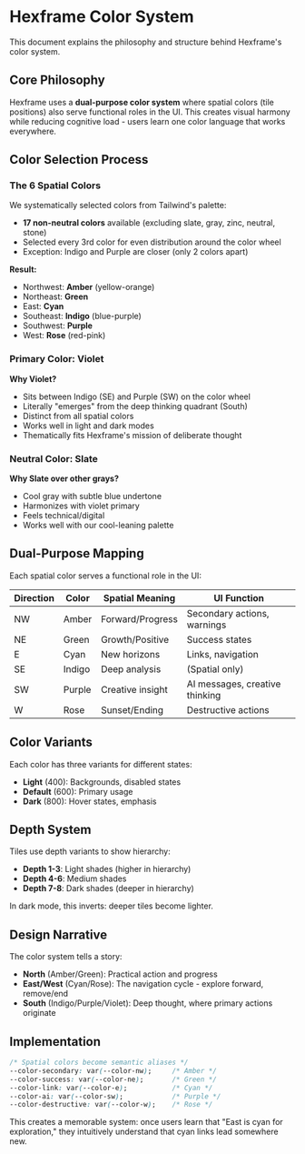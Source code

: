 # Hexframe Color System

This document explains the philosophy and structure behind Hexframe's color system.

## Core Philosophy

Hexframe uses a **dual-purpose color system** where spatial colors (tile positions) also serve functional roles in the UI. This creates visual harmony while reducing cognitive load - users learn one color language that works everywhere.

## Color Selection Process

### The 6 Spatial Colors

We systematically selected colors from Tailwind's palette:
- **17 non-neutral colors** available (excluding slate, gray, zinc, neutral, stone)
- Selected every 3rd color for even distribution around the color wheel
- Exception: Indigo and Purple are closer (only 2 colors apart)

**Result:**
- Northwest: **Amber** (yellow-orange)
- Northeast: **Green** 
- East: **Cyan**
- Southeast: **Indigo** (blue-purple)
- Southwest: **Purple**
- West: **Rose** (red-pink)

### Primary Color: Violet

**Why Violet?**
- Sits between Indigo (SE) and Purple (SW) on the color wheel
- Literally "emerges" from the deep thinking quadrant (South)
- Distinct from all spatial colors
- Works well in light and dark modes
- Thematically fits Hexframe's mission of deliberate thought

### Neutral Color: Slate

**Why Slate over other grays?**
- Cool gray with subtle blue undertone
- Harmonizes with violet primary
- Feels technical/digital
- Works well with our cool-leaning palette

## Dual-Purpose Mapping

Each spatial color serves a functional role in the UI:

| Direction | Color | Spatial Meaning | UI Function |
|-----------|-------|-----------------|-------------|
| NW | Amber | Forward/Progress | Secondary actions, warnings |
| NE | Green | Growth/Positive | Success states |
| E | Cyan | New horizons | Links, navigation |
| SE | Indigo | Deep analysis | (Spatial only) |
| SW | Purple | Creative insight | AI messages, creative thinking |
| W | Rose | Sunset/Ending | Destructive actions |

## Color Variants

Each color has three variants for different states:
- **Light** (400): Backgrounds, disabled states
- **Default** (600): Primary usage
- **Dark** (800): Hover states, emphasis

## Depth System

Tiles use depth variants to show hierarchy:
- **Depth 1-3**: Light shades (higher in hierarchy)
- **Depth 4-6**: Medium shades
- **Depth 7-8**: Dark shades (deeper in hierarchy)

In dark mode, this inverts: deeper tiles become lighter.

## Design Narrative

The color system tells a story:
- **North** (Amber/Green): Practical action and progress
- **East/West** (Cyan/Rose): The navigation cycle - explore forward, remove/end
- **South** (Indigo/Purple/Violet): Deep thought, where primary actions originate

## Implementation

```css
/* Spatial colors become semantic aliases */
--color-secondary: var(--color-nw);     /* Amber */
--color-success: var(--color-ne);       /* Green */
--color-link: var(--color-e);           /* Cyan */
--color-ai: var(--color-sw);            /* Purple */
--color-destructive: var(--color-w);    /* Rose */
```

This creates a memorable system: once users learn that "East is cyan for exploration," they intuitively understand that cyan links lead somewhere new.